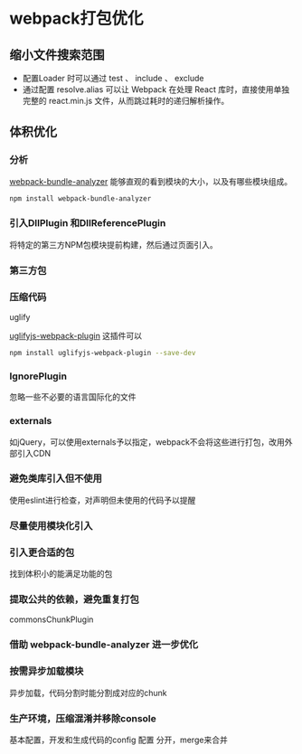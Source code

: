 # webpack打包优化

## 缩小文件搜索范围

* 配置Loader 时可以通过 test 、 include 、 exclude
* 通过配置 resolve.alias 可以让 Webpack 在处理 React 库时，直接使用单独完整的 react.min.js 文件，从而跳过耗时的递归解析操作。

## 体积优化

### 分析

[webpack-bundle-analyzer](https://github.com/webpack-contrib/webpack-bundle-analyzer) 能够直观的看到模块的大小，以及有哪些模块组成。

```Bash
npm install webpack-bundle-analyzer
```

### 引入DllPlugin 和DllReferencePlugin

将特定的第三方NPM包模块提前构建，然后通过页面引入。

### 第三方包

### 压缩代码

uglify

[uglifyjs-webpack-plugin](https://github.com/webpack-contrib/uglifyjs-webpack-plugin) 这插件可以

```Bash
npm install uglifyjs-webpack-plugin --save-dev
```

### IgnorePlugin

忽略一些不必要的语言国际化的文件

### externals

如jQuery，可以使用externals予以指定，webpack不会将这些进行打包，改用外部引入CDN

### 避免类库引入但不使用

使用eslint进行检查，对声明但未使用的代码予以提醒

### 尽量使用模块化引入

### 引入更合适的包

找到体积小的能满足功能的包

### 提取公共的依赖，避免重复打包

commonsChunkPlugin

### 借助 webpack-bundle-analyzer 进一步优化

### 按需异步加载模块

异步加载，代码分割时能分割成对应的chunk

### 生产环境，压缩混淆并移除console

基本配置，开发和生成代码的config 配置 分开，merge来合并
